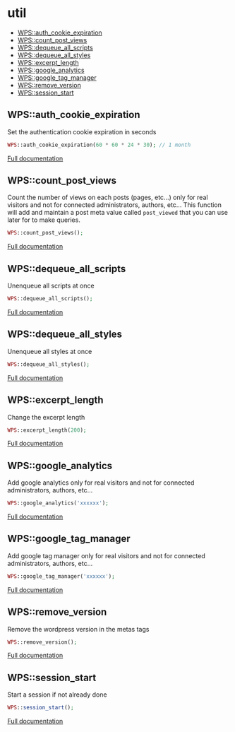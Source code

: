 # util

- [WPS::auth_cookie_expiration](#WPS_auth_cookie_expiration)
- [WPS::count_post_views](#WPS_count_post_views)
- [WPS::dequeue_all_scripts](#WPS_dequeue_all_scripts)
- [WPS::dequeue_all_styles](#WPS_dequeue_all_styles)
- [WPS::excerpt_length](#WPS_excerpt_length)
- [WPS::google_analytics](#WPS_google_analytics)
- [WPS::google_tag_manager](#WPS_google_tag_manager)
- [WPS::remove_version](#WPS_remove_version)
- [WPS::session_start](#WPS_session_start)
<a name="WPS_auth_cookie_expiration"></a>
## WPS::auth_cookie_expiration
Set the authentication cookie expiration in seconds

```php
WPS::auth_cookie_expiration(60 * 60 * 24 * 30); // 1 month
```

[Full documentation](/doc/src/functions/util/auth_cookie_expiration.md)

<a name="WPS_count_post_views"></a>
## WPS::count_post_views
Count the number of views on each posts (pages, etc...) only for real visitors and not for connected administrators, authors, etc...
This function will add and maintain a post meta value called `post_viewed` that you can use later for to make queries.

```php
WPS::count_post_views();
```

[Full documentation](/doc/src/functions/util/count_post_views.md)

<a name="WPS_dequeue_all_scripts"></a>
## WPS::dequeue_all_scripts
Unenqueue all scripts at once

```php
WPS::dequeue_all_scripts();
```

[Full documentation](/doc/src/functions/util/dequeue_all_scripts.md)

<a name="WPS_dequeue_all_styles"></a>
## WPS::dequeue_all_styles
Unenqueue all styles at once

```php
WPS::dequeue_all_styles();
```

[Full documentation](/doc/src/functions/util/dequeue_all_styles.md)

<a name="WPS_excerpt_length"></a>
## WPS::excerpt_length
Change the excerpt length

```php
WPS::excerpt_length(200);
```

[Full documentation](/doc/src/functions/util/excerpt_length.md)

<a name="WPS_google_analytics"></a>
## WPS::google_analytics
Add google analytics only for real visitors and not for connected administrators, authors, etc...

```php
WPS::google_analytics('xxxxxx');
```

[Full documentation](/doc/src/functions/util/google_analytics.md)

<a name="WPS_google_tag_manager"></a>
## WPS::google_tag_manager
Add google tag manager only for real visitors and not for connected administrators, authors, etc...

```php
WPS::google_tag_manager('xxxxxx');
```

[Full documentation](/doc/src/functions/util/google_tag_manager.md)

<a name="WPS_remove_version"></a>
## WPS::remove_version
Remove the wordpress version in the metas tags

```php
WPS::remove_version();
```

[Full documentation](/doc/src/functions/util/remove_version.md)

<a name="WPS_session_start"></a>
## WPS::session_start
Start a session if not already done

```php
WPS::session_start();
```

[Full documentation](/doc/src/functions/util/session_start.md)
